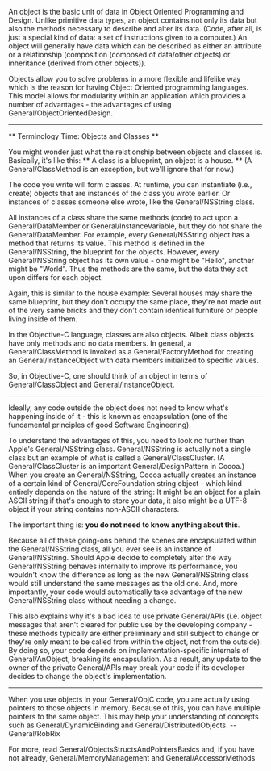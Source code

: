 

An object is the basic unit of data in Object Oriented Programming and Design. Unlike primitive data types, an object contains not only its data but also the methods necessary to describe and alter its data. (Code, after all, is just a special kind of data: a set of instructions given to a computer.) An object will generally have data which can be described as either an attribute or a relationship (composition (composed of data/other objects) or inheritance (derived from other objects)). 

Objects allow you to solve problems in a more flexible and lifelike way which is the reason for having Object Oriented programming languages. This model allows for modularity within an application which provides a number of advantages - the advantages of using General/ObjectOrientedDesign.


----
** Terminology Time: Objects and Classes **

You might wonder just what the relationship between objects and classes is. Basically, it's like this: ** A class is a blueprint, an object is a house. ** (A General/ClassMethod is an exception, but we'll ignore that for now.)

The code you write will form classes. At runtime, you can instantiate (i.e., create) objects that are instances of the class you wrote earlier. Or instances of classes someone else wrote, like the General/NSString class.

All instances of a class share the same methods (code) to act upon a General/DataMember or General/InstanceVariable, but they do not share the General/DataMember. For example, every General/NSString object has a method that returns its value. This method is defined in the General/NSString, the blueprint for the objects. However, every General/NSString object has its own value - one might be "Hello", another might be "World". Thus the methods are the same, but the data they act upon differs for each object.

Again, this is similar to the house example: Several houses may share the same blueprint, but they don't occupy the same place, they're not made out of the very same bricks and they don't contain identical furniture or people living inside of them.

In the Objective-C language, classes are also objects. Albeit class objects have only methods and no data members. In general, a General/ClassMethod is invoked as a General/FactoryMethod for creating an General/InstanceObject with data members initialized to specific values.

So, in Objective-C, one should think of an object in terms of General/ClassObject and General/InstanceObject.

----

Ideally, any code outside the object does not need to know what's happening inside of it - this is known as encapsulation (one of the fundamental principles of good Software Engineering).

To understand the advantages of this, you need to look no further than Apple's General/NSString class.  General/NSString is actually not a single class but an example of what is called a General/ClassCluster. (A General/ClassCluster is an important General/DesignPattern in Cocoa.) When you create an General/NSString, Cocoa actually creates an instance of a certain kind of General/CoreFoundation string object - which kind entirely depends on the nature of the string: It might be an object for a plain ASCII string if that's enough to store your data, it also might be a UTF-8 object if your string contains non-ASCII characters. 

The important thing is: **you do not need to know anything about this**. 

Because all of these going-ons behind the scenes are encapsulated within the General/NSString class, all you ever see is an instance of General/NSString. Should Apple decide to completely alter the way General/NSString behaves internally to improve its performance, you wouldn't know the difference as long as the new General/NSString class would still understand the same messages as the old one. And, more importantly, your code would automatically take advantage of the new General/NSString class without needing a change.

This also explains why it's a bad idea to use private General/APIs (i.e. object messages that aren't cleared for public use by the developing company - these methods typically are either preliminary and still subject to change or they're only meant to be called from within the object, not from the outside): By doing so, your code depends on implementation-specific internals of General/AnObject, breaking its encapsulation. As a result, any update to the owner of the private General/APIs may break your code if its developer decides to change the object's implementation.

----

When you use objects in your General/ObjC code, you are actually using pointers to those objects in memory. Because of this, you can have multiple pointers to the same object. This may help your understanding of concepts such as General/DynamicBinding and General/DistributedObjects. -- General/RobRix

For more, read General/ObjectsStructsAndPointersBasics and, if you have not already, General/MemoryManagement and General/AccessorMethods